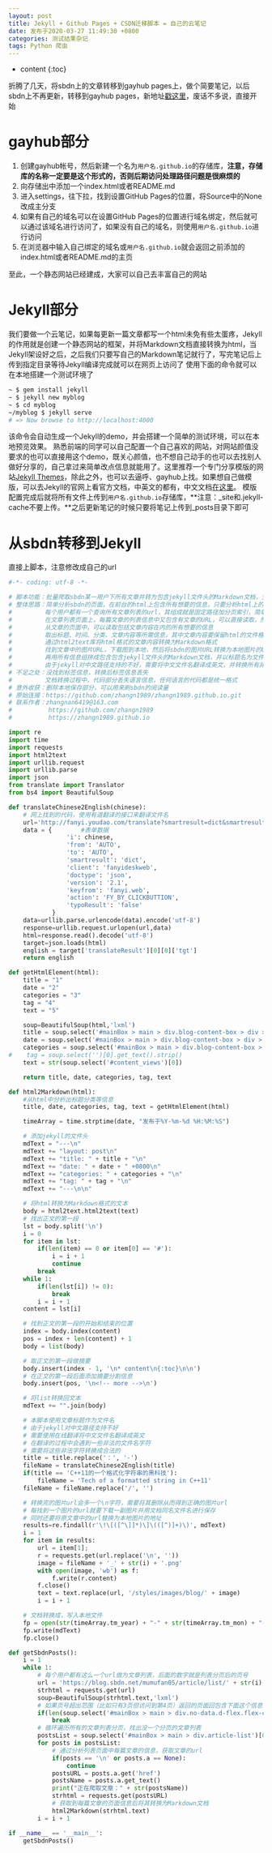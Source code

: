 ```yaml
---
layout: post
title: Jekyll + Github Pages + CSDN迁移脚本 = 自己的云笔记
date: 发布于2020-03-27 11:49:30 +0800
categories: 测试结果杂记
tags: Python 爬虫
---
```



* content
{:toc}

折腾了几天，将sbdn上的文章转移到gayhub pages上，做个简要笔记，以后sbdn上不再更新，转移到gayhub pages，新地址[戳这里](https://zhangn1989.github.io)，废话不多说，直接开始

<!-- more -->

# gayhub部分

 1. 创建gayhub帐号，然后新建一个名为```用户名.github.io```的存储库，**注意，存储库的名称一定要是这个形式的，否则后期访问处理路径问题是很麻烦的**
 2. 向存储出中添加一个index.html或者README.md
 3. 进入settings，往下拉，找到设置GitHub Pages的位置，将Source中的None改成主分支
 4. 如果有自己的域名可以在设置GitHub Pages的位置进行域名绑定，然后就可以通过该域名进行访问了，如果没有自己的域名，则使用```用户名.github.io```进行访问
 5. 在浏览器中输入自己绑定的域名或```用户名.github.io```就会返回之前添加的index.html或者README.md的主页
 
 至此，一个静态网站已经建成，大家可以自己去丰富自己的网站
# Jekyll部分
我们要做一个云笔记，如果每更新一篇文章都写一个html未免有些太蛋疼，Jekyll的作用就是创建一个静态网站的框架，并将Markdown文档直接转换为html，当Jekyll架设好之后，之后我们只要写自己的Markdown笔记就行了，写完笔记后上传到指定目录等待Jekyll编译完成就可以在网页上访问了
使用下面的命令就可以在本地搭建一个测试环境了

```bash
~ $ gem install jekyll
~ $ jekyll new myblog
~ $ cd myblog
~/myblog $ jekyll serve
# => Now browse to http://localhost:4000
```

该命令会自动生成一个Jekyll的demo，并会搭建一个简单的测试环境，可以在本地预览效果。
熟悉前端的同学可以自己配置一个自己喜欢的网站，对网站颜值没要求的也可以直接用这个demo，既关心颜值，也不想自己动手的也可以去找别人做好分享的，自己拿过来简单改点信息就能用了。这里推荐一个专门分享模版的网站[Jekyll Themes](http://jekyllthemes.org)，除此之外，也可以去逼呼、gayhub上找。如果想自己做模版，可以去Jekyll的官网上看官方文档，中英文的都有，中文文档[在这里](http://jekyllcn.com)。
模版配置完成后就将所有文件上传到```用户名.github.io```存储库，**注意：_site和.jekyll-cache不要上传。**之后更新笔记的时候只要将笔记上传到_posts目录下即可

# 从sbdn转移到Jekyll
直接上脚本，注意修改成自己的url

```python
#-*- coding: utf-8 -*-

# 脚本功能：批量爬取sbdn某一用户下所有文章并转为包含jekyll文件头的Markdown文档，支持获取文中图片并修改为本地url
# 整体思路：简单分析sbdn的页面，在前台的html上包含所有想要的信息，只要分析html上的信息进行检索即可
#         每个用户都有一个查询所有文章列表的url，其组成就是固定路径加分页索引，简单循环枚举即可获取所有文章列表信息
#         在文章列表页面上，每篇文章的列表信息中又包含有文章的URL，可以直接读取，然后爬取文章的页面
#         从文章的页面中，可以读取包括文章内容在内的所有想要的信息
#         取出标题、时间、分类、文章内容等所需信息，其中文章内容要保留html的文件格式，其他信息可以直接读取内容
#         通过html2text库将html格式的文章内容转换为Markdown格式
#         找到文章中的图片URL，下载图到本地，然后将sbdn的图片URL转换为本地图片的URL
#         再用所有信息组拼成包含包含jekyll文件头的Markdown文档，并以标题名为文件名保存到本地
#         由于jekyll对中文路径支持的不好，需要将中文文件名翻译成英文，并转换所有非法文件名字符，本例调用的是有道翻译的网络接口
# 不足之处：没找到标签信息，转换后标签信息丢失
#         文档转换过程中，代码部分丢失语言信息，任何语言的代码都是统一格式
# 意外收获：删除本地保存部分，可以用来刷sbdn的阅读量
# 原始连接：https://github.com/zhangn1989/zhangn1989.github.io.git
# 联系作者：zhangnan6419@163.com
#          https://github.com/zhangn1989
#          https://zhangn1989.github.io

import re
import time
import requests
import html2text
import urllib.request
import urllib.parse
import json
from translate import Translator
from bs4 import BeautifulSoup

def translateChinese2English(chinese):
    # 网上找到的代码，使用有道翻译的接口来翻译文件名
    url='http://fanyi.youdao.com/translate?smartresult=dict&smartresult=rule&sessionFrom=http://fanyi.youdao.com/'
    data = {        #表单数据
                'i': chinese,
                'from': 'AUTO',
                'to': 'AUTO',
                'smartresult': 'dict',
                'client': 'fanyideskweb',
                'doctype': 'json',
                'version': '2.1',
                'keyfrom': 'fanyi.web',
                'action': 'FY_BY_CLICKBUTTION',
                'typoResult': 'false'
            }
    data=urllib.parse.urlencode(data).encode('utf-8')
    response=urllib.request.urlopen(url,data)
    html=response.read().decode('utf-8')
    target=json.loads(html)
    english = target['translateResult'][0][0]['tgt']
    return english

def getHtmlElement(html):
    title = "1"
    date = "2"
    categories = "3"
    tag = "4"
    text = "5"

    soup=BeautifulSoup(html,'lxml')
    title = soup.select('#mainBox > main > div.blog-content-box > div > div > div.article-title-box > h1')[0].get_text().strip()
    date = soup.select('#mainBox > main > div.blog-content-box > div > div > div.article-info-box > div.up-time')[0].get_text().strip()
    categories = soup.select('#mainBox > main > div.blog-content-box > div > div > div.article-info-box > div.slide-content-box > div.tags-box.artic-tag-box > a')[0].get_text().strip()
#    tag = soup.select('')[0].get_text().strip()
    text = str(soup.select('#content_views')[0])

    return title, date, categories, tag, text

def html2Markdown(html):
    #从html中分析出标题分类等信息
    title, date, categories, tag, text = getHtmlElement(html)

    timeArray = time.strptime(date, "发布于%Y-%m-%d %H:%M:%S")

    # 添加jekyll的文件头
    mdText = "---\n"
    mdText += "layout: post\n"
    mdText += "title: " + title + "\n"
    mdText += "date: " + date + " +0800\n"
    mdText += "categories: " + categories + "\n"
    mdText += "tag: " + tag + "\n"
    mdText += "---\n\n"

    # 将html转换为Markdown格式的文本
    body = html2text.html2text(text)
    # 找出正文的第一段
    lst = body.split('\n')
    i = 0
    for item in lst:
        if(len(item) == 0 or item[0] == '#'):
            i = i + 1
            continue
        break
    while 1:
        if(len(lst[i]) != 0):
            break
        i = i + 1
    content = lst[i]

    # 找到正文的第一段的开始和结束的位置
    index = body.index(content)
    pos = index + len(content) + 1
    body = list(body)

    # 取正文的第一段做摘要
    body.insert(index - 1, '\n* content\n{:toc}\n\n')
    # 在正文的第一段后面添加摘要分割信息
    body.insert(pos, '\n<!-- more -->\n')

    # 将list转换回文本
    mdText += "".join(body)

    # 本脚本使用文章标题作为文件名
    # 由于jekyll对中文路径支持不好
    # 需要使用在线翻译将中文文件名翻译成英文
    # 在翻译的过程中会遇到一些非法的文件名字符
    # 需要将这些非法字符转换成合法的    
    title = title.replace('：', '-')
    fileName = translateChinese2English(title)
    if(title == 'C++11的一个格式化字符串的黑科技'):
        fileName = 'Tech of a formatted string in C++11'
    fileName = fileName.replace('/', '')

    # 转换完的图片url会多一个\n字符，需要将其删除从而得到正确的图片url
    # 每找到一个图片的url就要下载一副图片并用文档同名文件名进行保存
    # 同时还要将原文章中的url替换为本地图片的地址
    results=re.findall(r'\!\[([^\]]*)\]\(([^)]+)\)', mdText)
    i = 1
    for item in results:
        url = item[1];
        r = requests.get(url.replace('\n', ''))
        image = fileName + '_' + str(i) + '.png'
        with open(image, 'wb') as f:
            f.write(r.content) 
        f.close()
        text = text.replace(url, '/styles/images/blog/' + image)
        i = i + 1

    # 文档转换成，写入本地文件
    fp = open(str(timeArray.tm_year) + "-" + str(timeArray.tm_mon) + "-" + str(timeArray.tm_mday) + "-" + fileName + ".markdown", "w", encoding='UTF-8')
    fp.write(mdText)
    fp.close()

def getSbdnPosts():
    i = 1
    while 1:
        # 每个用户都有这么一个url做为文章列表，后面的数字就是列表分页后的页号
        url = 'https://blog.sbdn.net/mumufan05/article/list/' + str(i)
        strhtml = requests.get(url)
        soup=BeautifulSoup(strhtml.text,'lxml')
        # 如果页号超出范围（比如只有3页但访问到第4页）返回的页面回包含下面这个信息，如果返回的页面有这个信息说明所有页面遍历完成，可以退出了
        if(len(soup.select('#mainBox > main > div.no-data.d-flex.flex-column.justify-content-center.align-items-center')) != 0):
            break
        # 循环遍历所有的文章列表分页，找出没一个分页的文章列表
        postsList = soup.select('#mainBox > main > div.article-list')[0].contents
        for posts in postsList:
            # 通过分析列表页面中每篇文章的信息，获取文章的url
            if(posts == '\n' or posts.a == None):
                continue
            postsURL = posts.a.get('href')
            postsName = posts.a.get_text()
            print("正在爬取文章：" + str(postsName))
            strhtml = requests.get(postsURL)
            # 获取到每篇文章的页面信息后将其转换为Markdown文档
            html2Markdown(strhtml.text)
        i = i + 1  

if __name__ == '__main__':
    getSbdnPosts()

```
